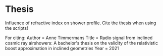 # Thesis
Influence of refractive index on shower profile. Cite the thesis when using the scripts!

For citing: 
Author = Anne Timmermans
Title = Radio signal from inclined cosmic ray airshowers: A bachelor's thesis on the validity of the relativistic boost approximation in inclined geometries
Year = 2021
